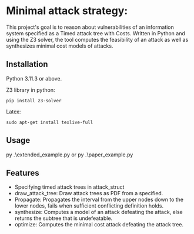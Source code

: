 # Minimal attack strategy:

This project's goal is to reason about vulnerabilities of an information system specified as a Timed attack tree with Costs. 
Written in Python and using the Z3 solver, the tool computes the feasibility of an attack as well as synthesizes minimal cost models of attacks.

## Installation
Python 3.11.3 or above.

Z3 library in python:
```
pip install z3-solver
```
Latex:
```
sudo apt-get install texlive-full
```
## Usage

py .\extended_example.py or
py .\paper_example.py

## Features
- Specifying timed attack trees in attack_struct
- draw_attack_tree: Draw attack trees as PDF from a specified.
- Propagate: Propagates the interval from the upper nodes down to the lower nodes, fails when sufficient conflicting definition holds.
- synthesize: Computes a model of an attack defeating the attack, else returns the subtree that is undefeatable.
- optimize: Computes the minimal cost attack defeating the attack tree.


